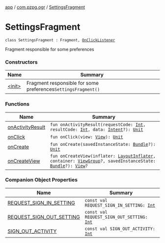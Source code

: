 [app](../../index.md) / [com.pzpg.ogr](../index.md) / [SettingsFragment](./index.md)

# SettingsFragment

`class SettingsFragment : Fragment, `[`OnClickListener`](https://developer.android.com/reference/android/view/View/OnClickListener.html)

Fragment responsible for some preferences

### Constructors

| Name | Summary |
|---|---|
| [&lt;init&gt;](-init-.md) | Fragment responsible for some preferences`SettingsFragment()` |

### Functions

| Name | Summary |
|---|---|
| [onActivityResult](on-activity-result.md) | `fun onActivityResult(requestCode: `[`Int`](https://kotlinlang.org/api/latest/jvm/stdlib/kotlin/-int/index.html)`, resultCode: `[`Int`](https://kotlinlang.org/api/latest/jvm/stdlib/kotlin/-int/index.html)`, data: `[`Intent`](https://developer.android.com/reference/android/content/Intent.html)`?): `[`Unit`](https://kotlinlang.org/api/latest/jvm/stdlib/kotlin/-unit/index.html) |
| [onClick](on-click.md) | `fun onClick(view: `[`View`](https://developer.android.com/reference/android/view/View.html)`): `[`Unit`](https://kotlinlang.org/api/latest/jvm/stdlib/kotlin/-unit/index.html) |
| [onCreate](on-create.md) | `fun onCreate(savedInstanceState: `[`Bundle`](https://developer.android.com/reference/android/os/Bundle.html)`?): `[`Unit`](https://kotlinlang.org/api/latest/jvm/stdlib/kotlin/-unit/index.html) |
| [onCreateView](on-create-view.md) | `fun onCreateView(inflater: `[`LayoutInflater`](https://developer.android.com/reference/android/view/LayoutInflater.html)`, container: `[`ViewGroup`](https://developer.android.com/reference/android/view/ViewGroup.html)`?, savedInstanceState: `[`Bundle`](https://developer.android.com/reference/android/os/Bundle.html)`?): `[`View`](https://developer.android.com/reference/android/view/View.html)`?` |

### Companion Object Properties

| Name | Summary |
|---|---|
| [REQUEST_SIGN_IN_SETTING](-r-e-q-u-e-s-t_-s-i-g-n_-i-n_-s-e-t-t-i-n-g.md) | `const val REQUEST_SIGN_IN_SETTING: `[`Int`](https://kotlinlang.org/api/latest/jvm/stdlib/kotlin/-int/index.html) |
| [REQUEST_SIGN_OUT_SETTING](-r-e-q-u-e-s-t_-s-i-g-n_-o-u-t_-s-e-t-t-i-n-g.md) | `const val REQUEST_SIGN_OUT_SETTING: `[`Int`](https://kotlinlang.org/api/latest/jvm/stdlib/kotlin/-int/index.html) |
| [SIGN_OUT_ACTIVITY](-s-i-g-n_-o-u-t_-a-c-t-i-v-i-t-y.md) | `const val SIGN_OUT_ACTIVITY: `[`Int`](https://kotlinlang.org/api/latest/jvm/stdlib/kotlin/-int/index.html) |
